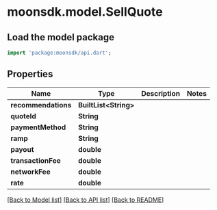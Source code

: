 # moonsdk.model.SellQuote

## Load the model package
```dart
import 'package:moonsdk/api.dart';
```

## Properties
Name | Type | Description | Notes
------------ | ------------- | ------------- | -------------
**recommendations** | **BuiltList&lt;String&gt;** |  | 
**quoteId** | **String** |  | 
**paymentMethod** | **String** |  | 
**ramp** | **String** |  | 
**payout** | **double** |  | 
**transactionFee** | **double** |  | 
**networkFee** | **double** |  | 
**rate** | **double** |  | 

[[Back to Model list]](../README.md#documentation-for-models) [[Back to API list]](../README.md#documentation-for-api-endpoints) [[Back to README]](../README.md)


